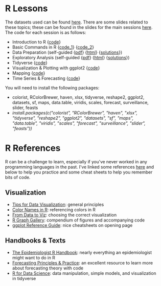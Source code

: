 # R Lessons

The datasets used can be found [here](Data/). There are some slides related to these topics; these can be found in the slides for the main sessions [here](../main/Slides/). The code for each session is as follows:

* Introduction to R {[code](Code/practice_day1.R)} 
* Basic Commands in R {[code_1](Code/practice.R)} {[code_2](Code/practice_day2.R)}
* Data Preparation (self-guided {[pdf](worksheet1.pdf)} {[html](worksheet1.html)} {[solutions](worksheet1_sol.html)})
* Exploratory Analysis (self-guided {[pdf](worksheet2.pdf)} {[html](worksheet2.html)} {[solutions](worksheet2_sol.html)}) 
* Tidyverse {[code](Code/tidyverse.R)}
* Visualization & Plotting with ggplot2 {[code](Code/plots.R)}
* Mapping {[code](Code/mapping.R)}
* Time Series & Forecasting {[code](Code/forecasting.R)}

You will need to install the following packages:
- colorist, RColorBrewer, haven, xlsx, tidyverse, reshape2, ggplot2, datasets, sf, maps, data.table, viridis, scales, forecast, surveillance, slider, feasts
- *install.packages(c("colorist", "RColorBrewer", "haven", "xlsx", "tidyverse", "reshape2", "ggplot2", "datasets", "sf", "maps", "data.table", "viridis", "scales", "forecast", "surveillance", "slider", "feasts"))*

# R References

R can be a challenge to learn, especially if you've never worked in any programming languages in the past. I've linked some references [here](../main/workshop/R_Sessions/References) and below to help you practice and some cheat sheets to help you remember bits of code.

## Visualization

* [Tips for Data Visualization](References): general principles
* [Color Names in R](References/Rcolor.pdf): referencing colors in R
* [From Data to Viz](https://www.data-to-viz.com/): choosing the correct visualization
* [R Graph Gallery](https://r-graph-gallery.com/): compendium of figures and accompanying code
* [ggplot Reference Guide](https://ggplot2.tidyverse.org/): nice cheatsheets on opening page

## Handbooks & Texts

* [The Epidemiologist R Handbook](https://appliedepi.org/epirhandbook/): nearly everything an epidemiologist might want to do in R
* [Forecasting Principles & Practice](https://otexts.com/fpp2/intro.html): an excellent resource to learn more about forecasting theory with code
* [R for Data Science](https://r4ds.had.co.nz/): data manipulation, simple models, and visualization in tidyverse

